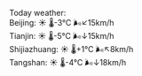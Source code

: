 Today weather:  
Beijing: ☀️ 🌡️-3°C 🌬️↙15km/h  
Tianjin: ☀️ 🌡️-5°C 🌬️↓15km/h  
Shijiazhuang: ☀️ 🌡️+1°C 🌬️↖8km/h  
Tangshan: ☀️ 🌡️-4°C 🌬️↓18km/h  
